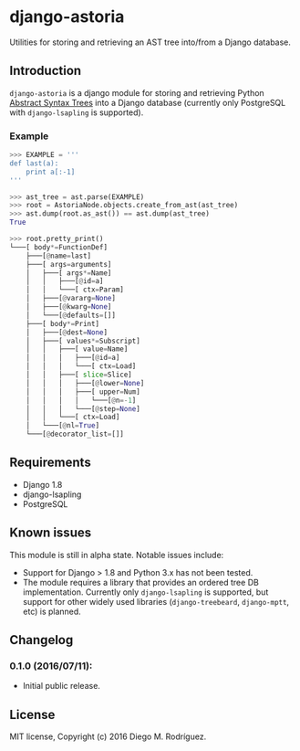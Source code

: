 # django-astoria
Utilities for storing and retrieving an AST tree into/from a Django database.

## Introduction

`django-astoria` is a django module for storing and retrieving Python
[Abstract Syntax Trees](https://docs.python.org/2/library/ast.html) into a
Django database (currently only PostgreSQL with `django-lsapling` is supported).

### Example

```python
>>> EXAMPLE = '''
def last(a):
    print a[:-1]
'''

>>> ast_tree = ast.parse(EXAMPLE)
>>> root = AstoriaNode.objects.create_from_ast(ast_tree)
>>> ast.dump(root.as_ast()) == ast.dump(ast_tree)
True

>>> root.pretty_print()
└───[ body*=FunctionDef]
    ├───[@name=last]
    ├───[ args=arguments]
    │   ├───[ args*=Name]
    │   │   ├───[@id=a]
    │   │   └───[ ctx=Param]
    │   ├───[@vararg=None]
    │   ├───[@kwarg=None]
    │   └───[@defaults=[]]
    ├───[ body*=Print]
    │   ├───[@dest=None]
    │   ├───[ values*=Subscript]
    │   │   ├───[ value=Name]
    │   │   │   ├───[@id=a]
    │   │   │   └───[ ctx=Load]
    │   │   ├───[ slice=Slice]
    │   │   │   ├───[@lower=None]
    │   │   │   ├───[ upper=Num]
    │   │   │   │   └───[@n=-1]
    │   │   │   └───[@step=None]
    │   │   └───[ ctx=Load]
    │   └───[@nl=True]
    └───[@decorator_list=[]]


```

## Requirements
* Django 1.8
* django-lsapling
* PostgreSQL

## Known issues

This module is still in alpha state. Notable issues include:
* Support for Django > 1.8 and Python 3.x has not been tested.
* The module requires a library that provides an ordered tree DB implementation.
Currently only `django-lsapling` is supported, but support for other widely used
libraries (`django-treebeard`, `django-mptt`, etc) is planned.

## Changelog

### 0.1.0 (2016/07/11):
* Initial public release.

## License

MIT license, Copyright (c) 2016 Diego M. Rodríguez.

